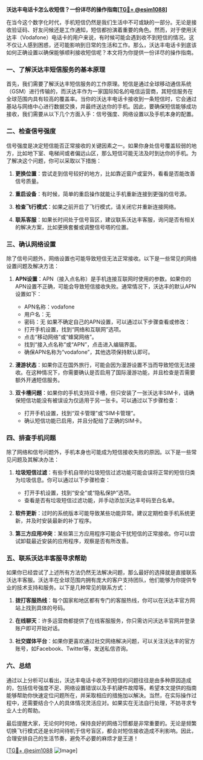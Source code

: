 **沃达丰电话卡怎么收短信？一份详尽的操作指南[[TG💪+ @esim1088](https://t.me/s/esim1088)]**

在当今这个数字化时代，手机短信仍然是我们生活中不可或缺的一部分。无论是接收验证码、好友问候还是工作通知，短信都扮演着重要的角色。然而，对于使用沃达丰（Vodafone）电话卡的用户来说，有时候可能会遇到收不到短信的情况。这不仅让人感到困惑，还可能影响到日常的生活和工作。那么，沃达丰电话卡到底该如何正确设置以确保能够顺利接收短信呢？本文将为你提供一份详尽的操作指南。

### **一、了解沃达丰短信服务的基本原理**

首先，我们需要了解沃达丰短信服务的工作原理。短信是通过全球移动通信系统（GSM）进行传输的，而沃达丰作为一家国际知名的电信运营商，其短信服务在全球范围内具有较高的覆盖率。当你的沃达丰电话卡接收到一条短信时，它会通过基站与网络中心进行数据交换，并最终送达你的手机。因此，要确保短信能够成功接收，我们需要从以下几个方面入手：信号强度、网络设置以及手机本身的配置。

### **二、检查信号强度**

信号强度是决定短信能否正常接收的关键因素之一。如果你身处信号覆盖较弱的地方，比如地下室、电梯间或者偏远山区，那么短信可能无法及时到达你的手机。为了解决这个问题，你可以采取以下措施：

1. **更换位置**：尝试走到信号较好的地方，比如靠近窗户或室外，看看是否能改善信号质量。
   
2. **重启设备**：有时候，简单的重启操作就能让手机重新连接到更强的信号源。

3. **检查飞行模式**：如果之前开启了飞行模式，请关闭它并重新连接网络。

4. **联系客服**：如果长时间处于信号盲区，建议联系沃达丰客服，询问是否有相关的解决方案，比如更换套餐或调整信号塔的位置。

### **三、确认网络设置**

除了信号问题外，网络设置也可能导致短信无法正常接收。以下是一些常见的网络设置问题及解决方法：

1. **APN设置**：APN（接入点名称）是手机连接互联网时使用的参数。如果你的APN设置不正确，可能会导致短信接收失败。通常情况下，沃达丰的默认APN设置如下：
   - APN名称：vodafone
   - 用户名：无
   - 密码：无
   如果不确定自己的APN设置，可以通过以下步骤查看或修改：
   - 打开手机设置，找到“网络和互联网”选项。
   - 点击“移动网络”或“蜂窝网络”。
   - 找到“接入点名称”或“APN”，点击进入编辑界面。
   - 确保APN名称为“vodafone”，其他选项保持默认即可。

2. **漫游状态**：如果你正在国外旅行，可能会因为漫游设置不当而导致短信无法接收。在这种情况下，你需要确认是否启用了国际漫游功能，并且检查是否需要额外开通短信服务。

3. **双卡槽问题**：如果你的手机支持双卡槽，但只安装了一张沃达丰SIM卡，请确保短信功能没有被误设为仅适用于另一张卡。可以通过以下步骤检查：
   - 打开手机设置，找到“双卡管理”或“SIM卡管理”。
   - 确认短信功能已启用，并且分配给了正确的SIM卡。

### **四、排查手机问题**

除了网络和信号问题外，手机本身也可能成为短信接收失败的原因。以下是一些常见问题及其解决办法：

1. **垃圾短信过滤**：有些手机自带的垃圾短信过滤功能可能会误将正常的短信归类为垃圾信息。你可以通过以下步骤检查：
   - 打开手机设置，找到“安全”或“隐私保护”选项。
   - 查看是否有垃圾短信过滤功能，并手动添加沃达丰号码至白名单。

2. **软件更新**：过时的系统版本可能导致某些功能异常。建议定期检查手机系统更新，并及时安装最新的补丁程序。

3. **第三方应用冲突**：某些第三方应用程序可能会干扰短信的正常接收。你可以尝试卸载最近安装的应用程序，观察是否有所改善。

### **五、联系沃达丰客服寻求帮助**

如果你已经尝试了上述所有方法仍然无法解决问题，那么最好的选择就是直接联系沃达丰客服。沃达丰在全球范围内拥有庞大的客户支持团队，他们能够为你提供专业的技术支持和服务。以下是几种常见的联系方式：

1. **拨打客服热线**：每个国家和地区都有专门的客服热线，你可以在沃达丰官方网站上找到具体的号码。
   
2. **在线聊天**：许多运营商都提供了在线客服服务，你只需访问沃达丰官网并登录账户即可开始对话。

3. **社交媒体平台**：如果你更喜欢通过社交网络解决问题，可以关注沃达丰的官方账号，如Facebook、Twitter等，发送私信咨询。

### **六、总结**

通过以上分析可以看出，沃达丰电话卡收不到短信的问题往往是由多种原因造成的，包括信号强度不足、网络设置错误以及手机硬件故障等。希望本文提供的指南能够帮助你快速定位问题所在，并采取相应的措施加以解决。当然，在实际操作过程中，还需要结合个人的具体情况灵活应对。如果实在无法自行处理，不妨寻求专业人士的帮助。

最后提醒大家，无论何时何地，保持良好的网络习惯都是非常重要的。无论是频繁切换飞行模式还是长时间待机于信号盲区，都会对短信接收造成不利影响。因此，合理安排自己的生活节奏，避免不必要的麻烦才是王道！

[[TG💪+ @esim1088](https://t.me/s/esim1088) ![Image](https://i.postimg.cc/4NQfJmqS/Snipaste-2025-05-13-00-14-12.png)]